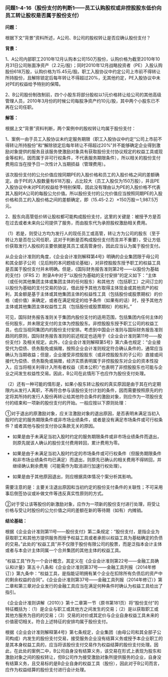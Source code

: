### 问题1-4-16（股份支付的判断1——员工认购股权或非控股股东低价向员工转让股权是否属于股份支付）

**问题：**

根据下文“背景”资料所述，A公司、B公司的股权转让是否应确认股份支付？

**背景：**

1、A公司内部职工2010年12月认购本公司150万股份，认购价格为截至2010年10月31日公司账面净资产（2.2元/股）；同时2010年12月战略投资者（PE）入股认购股份618万股，认购价格为15.45元/股。职工入股协议中约定公司上市前不得转让所持股份，且解除锁定后每年转让不得超过20%，无其他约定，PE入股协议中未对PE的权益给予特别的保障。

2、B公司股份制改制前，四个小股东将部分股权以1元价格转让给公司的其他高级管理人员，2010年3月份的时候公司每股净资产约10元/股，其中两个小股东已不再在公司任职。

**解答：**

根据上文“背景”资料判断，两个案例中的股权转让均属于股份支付：

1、案例一由于员工入股协议未约定服务期限（职工入股协议中约定“公司上市前不得转让所持股份”和“解除锁定后每年转让不得超过20%”并不能够确定企业得到激励对象提供的服务且该服务使激励对象具有获取股份支付协议规定的权益工具或现金等权利，因而属于非可行权条件，不代表服务期限条件），所以相关的股份支付费用应当在授予日一次性计入当期损益（管理费用）。

该次股份支付的公允价值应按同期PE的入股价格和员工的入股价格之间的差额确定。由于PE的入股数量有618万股，占比较大（员工入股仅为150万股），并且PE入股协议中未对PE的权益给予特别保障，因此没有理由认为PE的入股价格不代表其入股时A公司的每股公允价值。所以股份支付的公允价值应当按照同期PE的入股价格和员工的入股价格之间的差额确定，即（15.45-2.2）×150万股＝1,987.5万元。

2、股东向高管低价转让股权都可能构成股份支付，这里的关键是：被授予方是否在过去或者未来向公司提供了服务，而由股东代为承担股权激励相关费用。

（1）若是，则受让方均为发行人的现任员工或高管，转让方为公司的股东（至于转让方是否在公司任职，这对于判断是否构成股份支付而言并不重要），受让方低价获取发行人股权的主要依据是其员工或高管身份，因此应当认为属于股份支付。

从企业会计准则的角度，《企业会计准则解释第4号》明确的企业集团限于母公司和其全部子公司（见后附的本问题结论基础），对非控股股东授予职工的权益工具是否属于股份支付并未明确。但是，《国际财务报告准则第2号——以股份为基础的支付》（IFRS
2）附录A中对于“以股份为基础的支付安排”的定义如下：“主体（或任何其他集团主体或集团主体的任何股东）和其他方（包括职工）之间订立的以股份为基础的支付交易的协议，借此授予其他方取得主体现金或其他资产的权利，其金额是基于主体或其他集团主体的权益性工具（包括股份或股票期权）的价格（或价值）来确定，或者在满足规定的给予条件（如果有的话）时，授予其他方主体或其他集团主体权益性工具（包括股份或股票期权）的权利。”

可见，国际财务报告准则关于集团内股份支付的适用范围，包括集团内任何主体的任何股东，并未限定支付的主体为控股股东。非控股股东授予职工公司的权益工具，也应当视同集团内的股份支付安排。考虑到中国会计准则与国际财务报告准则趋同的原则，国际财务报告准则的前述规定也适用于《企业会计准则第11号——股份支付》及相关规定。此外，《企业会计准则解释第5号》第六条也规定：“企业接受代为偿债、债务豁免或捐赠，按照企业会计准则规定符合确认条件的，通常应当确认为当期收益；但是，企业接受非控股股东（或非控股股东的子公司）直接或间接代为偿债、债务豁免或捐赠，经济实质表明属于非控股股东对企业的资本性投入，应当将相关利得计入所有者权益（资本公积）”也表明了非控股股东也可能与企业之间发生权益性交易。因此，B公司在此情形下也应作为股份支付处理。

（2）还有一种可能的情形是，如果小股东转让股权的真实原因是由于其在约定期限内从发行人离职，不再符合参与该股份支付计划的条件，因而需要按照原先的约定将其所持的发行人股份再转让给其他符合条件的激励对象，则应作为一项股份支付的结束和一项新的股份支付的开始。一般应按以下原则处理：

①对于退出的原激励对象，应关注激励对象的退出原因，是否表明未满足当初入股时约定的服务期限条件或非市场业绩条件，或者是没有满足市场条件或可行权条件？或者其他与股份支付协议条款无关的原因。

-   如果是由于未满足当初入股时约定的服务期限条件或非市场业绩条件而退出，则原先就该人确认的股份支付费用转回，累计费用为零。

-   如果是由于未满足当初入股时约定的市场条件或可行权条件（但服务期限条件和非市场业绩条件均已满足）而退出，则原先已确认的相关费用不得转回，并继续确认剩余费用（可能需作为取消进行加速行权处理）。

-   如果是由于其他原因退出，则应根据具体情况个案分析其影响。

需要注意的是：主要关注退出原因和当初约定的股份支付条件的关联性；不可采用事后倒签协议或补做文件等违反真实性原则的方式。

②对于受让该等股份的新激励对象，应作为一项新的股份支付进行处理，将受让价格与受让时股份的公允价值之间的差额在新的等待期（如有）内摊销。

**结论基础：**

根据《企业会计准则第11号——股份支付》第二条规定：“股份支付，是指企业为获取职工和其他方提供服务而授予权益工具或者承担以权益工具为基础确定的负债的交易。”此处的“权益工具”并不仅限于股份有限公司的股票，而是泛指本会计主体或者与本会计主体同属一个合并集团的其他主体的权益工具。

“权益工具”作为一个会计概念，其定义在《企业会计准则第22号——金融工具确认和计量》第五十八条和《企业会计准则第37号——金融工具列报（2014年修订）》第九条中：“权益工具，是指能证明拥有某个企业在扣除所有负债后的资产中的剩余权益的合同”。《企业会计准则第37号——金融工具列报（2014年修订）》第二章和第三章对企业发行的金融工具应当在满足何种条件时确认为权益工具给出了指引。

《企业会计准则讲解（2010）》第十二章第一节（原书第181页）将“股份支付”的特征概括为：（1）是企业与职工或其他方之间发生的交易；（2）是以获取职工或其他方服务为目的的交易；（3）交易的对价或其定价与企业自身权益工具未来的价值密切相关。符合上述特征的安排均属于股份支付。

根据《企业会计准则解释第4号》第七条规定，企业集团（由母公司和其全部子公司构成）内发生的股份支付交易，接受服务企业没有结算义务或授予本企业职工的是其本身权益工具的，应当将该股份支付交易作为权益结算的股份支付处理。因此，在此处的案例二中，B公司自身没有结算义务，该交易在形式上表现为股东和激励对象之间的股权转让，但B公司作为接受激励对象所提供服务的企业，自身没有结算义务，且交易标的是B企业自身的权益工具（股份），因此对于B公司而言，应作为权益结算的股份支付进行会计处理。